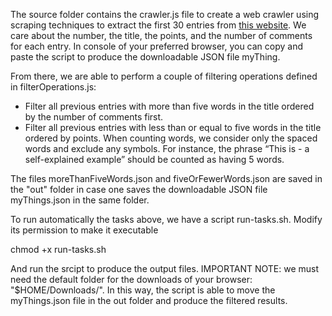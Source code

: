 The source folder contains the crawler.js file to create a web crawler using scraping techniques to extract the first 30 entries from [this website](https://news.ycombinator.com/). We care about the number, the title, the points, and the number of comments for each entry. In console of your preferred browser, you can copy and paste 
the script to produce the downloadable JSON file myThing.  

From there, we are able to perform a couple of filtering operations defined in filterOperations.js:

- Filter all previous entries with more than five words in the title ordered by the number of comments first.
- Filter all previous entries with less than or equal to five words in the title ordered by points.
When counting words, we consider only the spaced words and exclude any symbols. For instance, the phrase “This is - a self-explained example” should be counted as having 5 words. 

The files moreThanFiveWords.json and fiveOrFewerWords.json are saved in the "out" folder in case one saves the downloadable JSON file myThings.json in the same folder. 

To run automatically the tasks above, we have a script run-tasks.sh.
Modify its permission to make it executable

chmod +x run-tasks.sh

And run the srcipt to produce the output files. IMPORTANT NOTE: we must need the default folder for the downloads of your browser: "$HOME/Downloads/". In this way, the script is able to move the myThings.json file in the out folder and produce the filtered results. 

